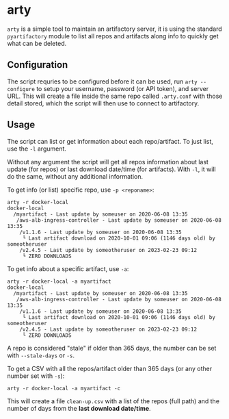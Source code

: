 # arty
`arty` is a simple tool to maintain an artifactory server, it is using the standard `pyartifactory` module to list all repos and artifacts along info to quickly get what can be deleted.

## Configuration

The script requries to be configured before it can be used, run `arty --configure` to setup your username, password (or API token), and server URL. This will create a file inside the same repo called `.arty.conf` with those detail stored, which the script will then use to connect to artifactory.

## Usage

The script can list or get information about each repo/artifact. To just list, use the `-l` argument.

Without any argument the script will get all repos information about last update (for repos) or last download date/time (for artifacts). With `-l`, it will do the same, without any additional information.

To get info (or list) specific repo, use `-p <reponame>`:

```
arty -r docker-local 
docker-local
  /myartifact - Last update by someuser on 2020-06-08 13:35
   /aws-alb-ingress-controller - Last update by someuser on 2020-06-08 13:35
    /v1.1.6 - Last update by someuser on 2020-06-08 13:35
     └ Last artifact download on 2020-10-01 09:06 (1146 days old) by someotheruser
    /v2.4.5 - Last update by someotheruser on 2023-02-23 09:12
     └ ZERO DOWNLOADS
```

To get info about a specific artifact, use `-a`:

```
arty -r docker-local -a myartifact 
docker-local
  /myartifact - Last update by someuser on 2020-06-08 13:35
   /aws-alb-ingress-controller - Last update by someuser on 2020-06-08 13:35
    /v1.1.6 - Last update by someuser on 2020-06-08 13:35
     └ Last artifact download on 2020-10-01 09:06 (1146 days old) by someotheruser
    /v2.4.5 - Last update by someotheruser on 2023-02-23 09:12
     └ ZERO DOWNLOADS
```

A repo is considered "stale" if older than 365 days, the number can be set with `--stale-days` or `-s`. 

To get a CSV with all the repos/artifact older than 365 days (or any other number set with `-s`):

```
arty -r docker-local -a myartifact -c
```

This will create a file `clean-up.csv` with a list of the repos (full path) and the number of days from the **last download date/time**.
